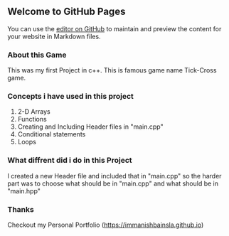 ## Welcome to GitHub Pages

You can use the [editor on GitHub](https://github.com/immanishbainsla/cpp-tic-tac-toe-game-project/edit/master/README.md) to maintain and preview the content for your website in Markdown files.

### About this Game

This was my first Project in c++.
This is famous game name Tick-Cross game.

### Concepts i have used in this project 

1. 2-D Arrays
2. Functions
3. Creating and Including Header files in "main.cpp"
4. Conditional statements
5. Loops

### What diffrent did i do in this Project 

I created a new Header file and included that in "main.cpp" so the harder part was to choose what should be in "main.cpp" and what should be in "main.hpp"

### Thanks

Checkout my Personal Portfolio (https://immanishbainsla.github.io)
